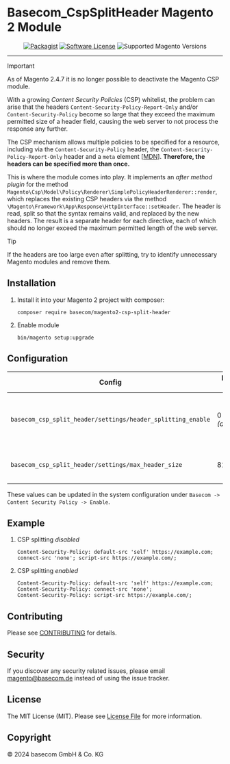 # Basecom_CspSplitHeader Magento 2 Module

<div align="center">

[![Packagist][ico-version]][link-packagist]
[![Software License][ico-license]](LICENSE)
![Supported Magento Versions][ico-compatibility]

</div>

---

> [!IMPORTANT]  
> As of Magento 2.4.7 it is no longer possible to deactivate the Magento CSP module.

With a growing _Content Security Policies_ (CSP) whitelist, the problem can arise that the
headers `Content-Security-Policy-Report-Only` and/or `Content-Security-Policy` become so large that they exceed the
maximum permitted size of a header field, causing the web server to not process the response any further.

The CSP mechanism allows multiple policies to be specified for a resource, including via the `Content-Security-Policy`
header, the `Content-Security-Policy-Report-Only` header and a `meta`
element [[MDN](https://developer.mozilla.org/en-US/docs/Web/HTTP/Headers/Content-Security-Policy#multiple_content_security_policies)].
__Therefore, the headers can be specified more than once.__

This is where the module comes into play. It implements an _after method plugin_ for the
method `Magento\Csp\Model\Policy\Renderer\SimplePolicyHeaderRenderer::render`, which replaces the existing CSP headers
via the method `\Magento\Framework\App\Response\HttpInterface::setHeader`. The header is read, split so that the syntax
remains valid, and replaced by the new headers. The result is a separate header for each directive, each of which should
no longer exceed the maximum permitted length of the web server.

> [!TIP]
> If the headers are too large even after splitting, try to identify unnecessary Magento modules and remove them.

## Installation

1. Install it into your Magento 2 project with composer:

    ```console
    composer require basecom/magento2-csp-split-header
    ```

2. Enable module

    ```console
    bin/magento setup:upgrade
    ```

## Configuration

| Config                                                      | Default Value  | Description                                                |
|-------------------------------------------------------------|----------------|------------------------------------------------------------|
| `basecom_csp_split_header/settings/header_splitting_enable` | 0 _(disabled)_ | enables (1) / disables (0) the splitting of the CSP header |
| `basecom_csp_split_header/settings/max_header_size`         | 8190           | maximum allowed header field size                          |

These values can be updated in the system configuration under `Basecom -> Content Security Policy -> Enable`.

## Example

1. CSP splitting _disabled_

    ```HTTP
    Content-Security-Policy: default-src 'self' https://example.com; connect-src 'none'; script-src https://example.com/;                          
    ```

2. CSP splitting _enabled_

    ```HTTP
    Content-Security-Policy: default-src 'self' https://example.com; 
    Content-Security-Policy: connect-src 'none'; 
    Content-Security-Policy: script-src https://example.com/;                          
    ```

## Contributing

Please see [CONTRIBUTING](CONTRIBUTING.md) for details.

## Security

If you discover any security related issues, please email <magento@basecom.de> instead of using the issue tracker.

## License

The MIT License (MIT). Please see [License File](LICENSE) for more information.

## Copyright

&copy; 2024 basecom GmbH & Co. KG

[ico-version]: https://img.shields.io/packagist/v/basecom/magento2-csp-split-header.svg?style=flat-square
[ico-license]: https://img.shields.io/badge/license-MIT-brightgreen.svg?style=flat-square
[ico-compatibility]: https://img.shields.io/badge/magento-2.4-brightgreen.svg?logo=magento&longCache=true&style=flat-square

[link-packagist]: https://packagist.org/packages/basecom/magento2-csp-split-header
